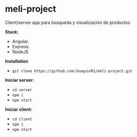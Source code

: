 # meli-project
Client/server app para búsqueda y visualización de productos

**Stack:**
  - Angular.
  - Express.
  - NodeJS

**Installation**
  - `git clone https://github.com/JoaquinR1/meli-project.git` 

**Iniciar server:**
  - `cd server`
  - `npm i`
  - `npm start`

**Iniciar client:**
  - `cd client`
  - `npm i`
  - `npm start`
